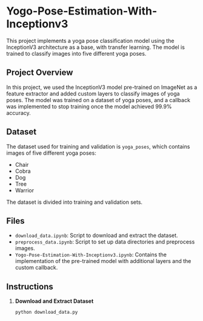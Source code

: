# Yogo-Pose-Estimation-With-Inceptionv3

This project implements a yoga pose classification model using the InceptionV3 architecture as a base, with transfer learning. The model is trained to classify images into five different yoga poses.

## Project Overview

In this project, we used the InceptionV3 model pre-trained on ImageNet as a feature extractor and added custom layers to classify images of yoga poses. The model was trained on a dataset of yoga poses, and a callback was implemented to stop training once the model achieved 99.9% accuracy.

## Dataset

The dataset used for training and validation is `yoga_poses`, which contains images of five different yoga poses:

- Chair
- Cobra
- Dog
- Tree
- Warrior

The dataset is divided into training and validation sets.

## Files

- `download_data.ipynb`: Script to download and extract the dataset.
- `preprocess_data.ipynb`: Script to set up data directories and preprocess images.
- `Yogo-Pose-Estimation-With-Inceptionv3.ipynb`: Contains the implementation of the pre-trained model with additional layers and the custom callback.
## Instructions

1. **Download and Extract Dataset**
   ```bash
   python download_data.py
